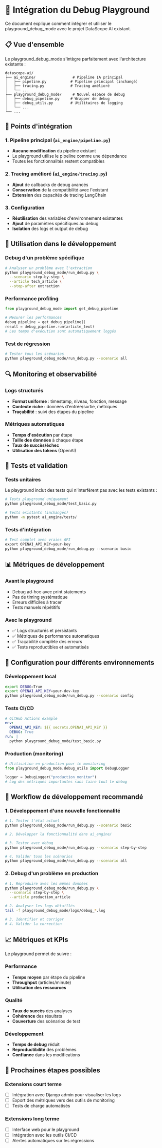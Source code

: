 # 🔗 Intégration du Debug Playground

Ce document explique comment intégrer et utiliser le playground_debug_mode avec le projet DataScope AI existant.

## 📋 Vue d'ensemble

Le playground_debug_mode s'intègre parfaitement avec l'architecture existante :

```
datascope-ai/
├── ai_engine/                 # Pipeline IA principal
│   ├── pipeline.py           # Pipeline principal (inchangé)
│   ├── tracing.py            # Tracing amélioré
│   └── ...
├── playground_debug_mode/     # Nouvel espace de debug
│   ├── debug_pipeline.py     # Wrapper de debug
│   ├── debug_utils.py        # Utilitaires de logging
│   └── ...
└── ...
```

## 🔌 Points d'intégration

### 1. Pipeline principal (`ai_engine/pipeline.py`)
- **Aucune modification** du pipeline existant
- Le playground utilise le pipeline comme une dépendance
- Toutes les fonctionnalités restent compatibles

### 2. Tracing amélioré (`ai_engine/tracing.py`)
- **Ajout** de callbacks de debug avancés
- **Conservation** de la compatibilité avec l'existant
- **Extension** des capacités de tracing LangChain

### 3. Configuration
- **Réutilisation** des variables d'environnement existantes
- **Ajout** de paramètres spécifiques au debug
- **Isolation** des logs et output de debug

## 🚀 Utilisation dans le développement

### Debug d'un problème spécifique
```bash
# Analyser un problème avec l'extraction
python playground_debug_mode/run_debug.py \
  --scenario step-by-step \
  --article tech_article \
  --stop-after extraction
```

### Performance profiling
```python
from playground_debug_mode import get_debug_pipeline

# Mesurer les performances
debug_pipeline = get_debug_pipeline()
result = debug_pipeline.run(article_text)
# Les temps d'exécution sont automatiquement loggés
```

### Test de régression
```bash
# Tester tous les scénarios
python playground_debug_mode/run_debug.py --scenario all
```

## 🔍 Monitoring et observabilité

### Logs structurés
- **Format uniforme** : timestamp, niveau, fonction, message
- **Contexte riche** : données d'entrée/sortie, métriques
- **Traçabilité** : suivi des étapes du pipeline

### Métriques automatiques
- **Temps d'exécution** par étape
- **Taille des données** à chaque étape
- **Taux de succès/échec**
- **Utilisation des tokens** (OpenAI)

## 🧪 Tests et validation

### Tests unitaires
Le playground inclut des tests qui n'interfèrent pas avec les tests existants :

```bash
# Tests playground uniquement
python playground_debug_mode/test_basic.py

# Tests existants (inchangés)
python -m pytest ai_engine/tests/
```

### Tests d'intégration
```python
# Test complet avec vraies API
export OPENAI_API_KEY=your-key
python playground_debug_mode/run_debug.py --scenario basic
```

## 📊 Métriques de développement

### Avant le playground
- Debug ad-hoc avec print statements
- Pas de timing systématique
- Erreurs difficiles à tracer
- Tests manuels répétitifs

### Avec le playground
- ✅ Logs structurés et persistants
- ✅ Métriques de performance automatiques
- ✅ Traçabilité complète des erreurs
- ✅ Tests reproductibles et automatisés

## 🔧 Configuration pour différents environnements

### Développement local
```bash
export DEBUG=True
export OPENAI_API_KEY=your-dev-key
python playground_debug_mode/run_debug.py --scenario config
```

### Tests CI/CD
```yaml
# GitHub Actions example
env:
  OPENAI_API_KEY: ${{ secrets.OPENAI_API_KEY }}
  DEBUG: True
run: |
  python playground_debug_mode/test_basic.py
```

### Production (monitoring)
```python
# Utilisation en production pour le monitoring
from playground_debug_mode.debug_utils import DebugLogger

logger = DebugLogger("production_monitor")
# Log des métriques importantes sans faire tout le debug
```

## 🔀 Workflow de développement recommandé

### 1. Développement d'une nouvelle fonctionnalité
```bash
# 1. Tester l'état actuel
python playground_debug_mode/run_debug.py --scenario basic

# 2. Développer la fonctionnalité dans ai_engine/

# 3. Tester avec debug
python playground_debug_mode/run_debug.py --scenario step-by-step

# 4. Valider tous les scénarios
python playground_debug_mode/run_debug.py --scenario all
```

### 2. Debug d'un problème en production
```bash
# 1. Reproduire avec les mêmes données
python playground_debug_mode/run_debug.py \
  --scenario step-by-step \
  --article production_article

# 2. Analyser les logs détaillés
tail -f playground_debug_mode/logs/debug_*.log

# 3. Identifier et corriger
# 4. Valider la correction
```

## 📈 Métriques et KPIs

Le playground permet de suivre :

### Performance
- **Temps moyen** par étape du pipeline
- **Throughput** (articles/minute)
- **Utilisation des ressources**

### Qualité
- **Taux de succès** des analyses
- **Cohérence** des résultats
- **Couverture** des scénarios de test

### Développement
- **Temps de debug** réduit
- **Reproductibilité** des problèmes
- **Confiance** dans les modifications

## 🎯 Prochaines étapes possibles

### Extensions court terme
- [ ] Intégration avec Django admin pour visualiser les logs
- [ ] Export des métriques vers des outils de monitoring
- [ ] Tests de charge automatisés

### Extensions long terme
- [ ] Interface web pour le playground
- [ ] Intégration avec les outils CI/CD
- [ ] Alertes automatiques sur les régressions